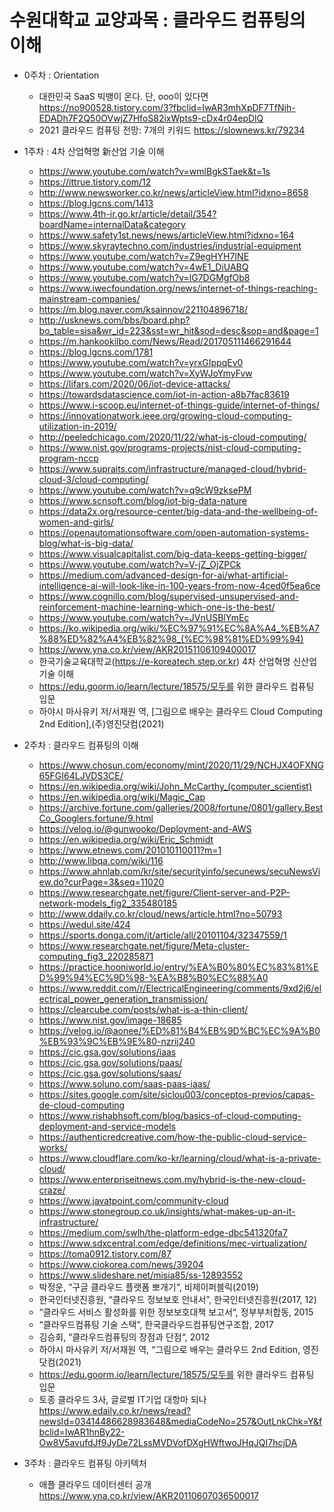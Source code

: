 # 수원대학교 교양과목 : 클라우드 컴퓨팅의 이해

- 0주차 : Orientation
  - 대한민국 SaaS 빅뱅이 온다. 단, ooo이 있다면 https://no900528.tistory.com/3?fbclid=IwAR3mhXpDF7TfNjh-EDADh7F2Q50OVwjZ7HfoS82ixWpts9-cDx4r04epDlQ
  - 2021 클라우드 컴퓨팅 전망: 7개의 키워드 https://slownews.kr/79234
  
- 1주차 : 4차 산업혁명 新산업 기술 이해
  - https://www.youtube.com/watch?v=wmlBgkSTaek&t=1s
  - https://ittrue.tistory.com/12 
  - http://www.newsworker.co.kr/news/articleView.html?idxno=8658 
  - https://blog.lgcns.com/1413 
  - https://www.4th-ir.go.kr/article/detail/354?boardName=internalData&category  
  - https://www.safety1st.news/news/articleView.html?idxno=164
  - https://www.skyraytechno.com/industries/industrial-equipment
  - https://www.youtube.com/watch?v=Z9egHYH7INE 
  - https://www.youtube.com/watch?v=4wE1_DiUABQ 
  - https://www.youtube.com/watch?v=lG7DGMgfOb8
  - https://www.iwecfoundation.org/news/internet-of-things-reaching-mainstream-companies/ 
  - https://m.blog.naver.com/ksainnov/221104896718/
  - http://usknews.com/bbs/board.php?bo_table=sisa&wr_id=223&sst=wr_hit&sod=desc&sop=and&page=1
  - https://m.hankookilbo.com/News/Read/201705111466291644 
  - https://blog.lgcns.com/1781 
  - https://www.youtube.com/watch?v=yrxGIppqEv0 
  - https://www.youtube.com/watch?v=XyWJoYmyFvw 
  - https://lifars.com/2020/06/iot-device-attacks/ 
  - https://towardsdatascience.com/iot-in-action-a8b7fac83619 
  - https://www.i-scoop.eu/internet-of-things-guide/internet-of-things/ 
  - https://innovationatwork.ieee.org/growing-cloud-computing-utilization-in-2019/ 
  - http://peeledchicago.com/2020/11/22/what-is-cloud-computing/ 
  - https://www.nist.gov/programs-projects/nist-cloud-computing-program-nccp 
  - https://www.supraits.com/infrastructure/managed-cloud/hybrid-cloud-3/cloud-computing/ 
  - https://www.youtube.com/watch?v=q9cW9zksePM 
  - https://www.scnsoft.com/blog/iot-big-data-nature 
  - https://data2x.org/resource-center/big-data-and-the-wellbeing-of-women-and-girls/ 
  - https://openautomationsoftware.com/open-automation-systems-blog/what-is-big-data/ 
  - https://www.visualcapitalist.com/big-data-keeps-getting-bigger/ 
  - https://www.youtube.com/watch?v=V-jZ_OjZPCk 
  - https://medium.com/advanced-design-for-ai/what-artificial-intelligence-ai-will-look-like-in-100-years-from-now-4ced0f5ea6ce 
  - https://www.cognillo.com/blog/supervised-unsupervised-and-reinforcement-machine-learning-which-one-is-the-best/ 
  - https://www.youtube.com/watch?v=JVnUSBlYmEc 
  - https://ko.wikipedia.org/wiki/%EC%97%91%EC%8A%A4_%EB%A7%88%ED%82%A4%EB%82%98_(%EC%98%81%ED%99%94)
  - https://www.yna.co.kr/view/AKR20151106109400017  
  - 한국기술교육대학교(https://e-koreatech.step.or.kr) 4차 산업혁명 신산업 기술 이해
  - https://edu.goorm.io/learn/lecture/18575/모두를 위한 클라우드 컴퓨팅 입문
  - 하야시 마사유키 저/서재원 역, [그림으로 배우는 클라우드 Cloud Computing 2nd Edition],(주)영진닷컴(2021)

- 2주차 : 클라우드 컴퓨팅의 이해
  - https://www.chosun.com/economy/mint/2020/11/29/NCHJX4OFXNG65FGI64LJVDS3CE/
  - https://en.wikipedia.org/wiki/John_McCarthy_(computer_scientist) 
  - https://en.wikipedia.org/wiki/Magic_Cap 
  - https://archive.fortune.com/galleries/2008/fortune/0801/gallery.BestCo_Googlers.fortune/9.html 
  - https://velog.io/@gunwooko/Deployment-and-AWS 
  - https://en.wikipedia.org/wiki/Eric_Schmidt 
  - https://www.etnews.com/201010110011?m=1 
  - http://www.libqa.com/wiki/116 
  - https://www.ahnlab.com/kr/site/securityinfo/secunews/secuNewsView.do?curPage=3&seq=11020 
  - https://www.researchgate.net/figure/Client-server-and-P2P-network-models_fig2_335480185 
  - http://www.ddaily.co.kr/cloud/news/article.html?no=50793 
  - https://wedul.site/424 
  - https://sports.donga.com/it/article/all/20101104/32347559/1 
  - https://www.researchgate.net/figure/Meta-cluster-computing_fig3_220285871 
  - https://practice.hooniworld.io/entry/%EA%B0%80%EC%83%81%ED%99%94%EC%9D%98-%EA%B8%B0%EC%88%A0 
  - https://www.reddit.com/r/ElectricalEngineering/comments/9xd2j6/electrical_power_generation_transmission/ 
  - https://clearcube.com/posts/what-is-a-thin-client/ 
  - https://www.nist.gov/image-18685 
  - https://velog.io/@aonee/%ED%81%B4%EB%9D%BC%EC%9A%B0%EB%93%9C%EB%9E%80-nzrij240 
  - https://cic.gsa.gov/solutions/iaas 
  - https://cic.gsa.gov/solutions/paas/ 
  - https://cic.gsa.gov/solutions/saas/ 
  - https://www.soluno.com/saas-paas-iaas/ 
  - https://sites.google.com/site/siclou003/conceptos-previos/capas-de-cloud-computing 
  - https://www.rishabhsoft.com/blog/basics-of-cloud-computing-deployment-and-service-models 
  - https://authenticredcreative.com/how-the-public-cloud-service-works/ 
  - https://www.cloudflare.com/ko-kr/learning/cloud/what-is-a-private-cloud/ 
  - https://www.enterpriseitnews.com.my/hybrid-is-the-new-cloud-craze/ 
  - https://www.javatpoint.com/community-cloud 
  - https://www.stonegroup.co.uk/insights/what-makes-up-an-it-infrastructure/ 
  - https://medium.com/swlh/the-platform-edge-dbc541320fa7 
  - https://www.sdxcentral.com/edge/definitions/mec-virtualization/ 
  - https://toma0912.tistory.com/87 
  - https://www.ciokorea.com/news/39204 
  - https://www.slideshare.net/misia85/ss-12893552 
  - 박정운, “구글 클라우드 플랫폼 뽀개기“, 비제이퍼블릭(2019)
  - 한국인터넷진흥원, “클라우드 정보보호 안내서”, 한국인터넷진흥원(2017, 12)
  - “클라우드 서비스 활성화를 위한 정보보호대책 보고서“, 정부부처합동, 2015
  - “클라우드컴퓨팅 기술 스택“, 한국클라우드컴퓨팅연구조합, 2017
  - 김승회, “클라우드컴퓨팅의 장점과 단점“, 2012
  - 하야시 마사유키 저/서재원 역, “그림으로 배우는 클라우드 2nd Edition, 영진닷컴(2021)
  - https://edu.goorm.io/learn/lecture/18575/모두를 위한 클라우드 컴퓨팅 입문
  - 토종 클라우드 3사, 글로벌 IT기업 대항마 되나 https://www.edaily.co.kr/news/read?newsId=03414486628983648&mediaCodeNo=257&OutLnkChk=Y&fbclid=IwAR1hnBy22-Ow8V5avufdJf9JyDe72LssMVDVofDXgHWftwoJHqJQI7hcjDA

 - 3주차 : 클라우드 컴퓨팅 아키텍처
   - 애플 클라우드 데이터센터 공개 https://www.yna.co.kr/view/AKR20110607036500017 
